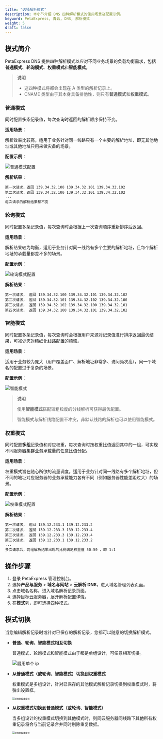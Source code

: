 ```yaml
---
title: "选择解析模式"
description: 本小节介绍 DNS 四种解析模式的使用场景及配置示例。
keyword: PetaExpress, 青云, DNS, 解析模式
weight: 5
draft: false
---
```


## 模式简介

PetaExpress DNS 提供四种解析模式以应对不同业务场景的负载均衡需求，包括**普通模式**、**轮询模式**、**权重模式**和**智能模式**。

> **说明**
>
> - 这四种模式将都会出现在 A 类型的解析记录上。
> - CNAME 类型由于其本身具备排他性，则只有**普通模式**和**权重模式**。

### 普通模式

同时配置多条记录值，每次查询时返回的解析顺序保持不变。

**适用场景**：

解析效率比较高，适用于业务针对同一线路只有一个主要的解析地址，即无其他地址或其他地址只用来做灾备的场景。

**配置示例**：

![普通模式配置](../_images/dns_simple_mode.png)

**解析结果**：

```
第一次请求，返回 139.34.32.100 139.34.32.101 139.34.32.102
第二次请求，返回 139.34.32.100 139.34.32.101 139.34.32.102
...
每次请求的解析结果都不变
```



### 轮询模式

同时配置多条记录值，每次查询时会根据上一次查询顺序重新排序后返回。

**适用场景**：

解析结果较为均衡，适用于业务针对同一线路有多个主要的解析地址，且每个解析地址的承载量都差不多的场景。

**配置示例**：

![轮询模式配置](../_images/dns_rr_mode.png)

**解析结果**：

```
第一次请求， 返回 139.34.32.100 139.34.32.101 139.34.32.102
第二次请求， 返回 139.34.32.101 139.34.32.102 139.34.32.100
第三次请求， 返回 139.34.32.102 139.34.32.100 139.34.32.101
第四次请求， 返回 139.34.32.100 139.34.32.101 139.34.32.102
```



### 智能模式

同时配置多条记录值，每次查询时会根据用户来源对记录值进行排序返回最优结果，可减少您对精细化线路配置的烦恼。

**适用场景**：

适用于业务较为庞大（用户覆盖面广、解析地址非常多、访问频次高），同一个域名的配置过于复杂的场景。

**配置示例**：

![智能模式](../_images/dns_geo_mode.png)

>**说明**
>
>使用**智能模式**搭配较粗粒度的分线解析可获得最优配置。
>
>智能模式与解析线路配置不冲突，非默认线路的解析也可以使用智能模式。

### 权重模式

同时配置**多组**记录值和对应权重，每次查询时按权重比值返回其中的一组，可实现不同服务器集群业务承载量的任意比值分配。

**适用场景**：

权重模式旨在随心所欲的流量调度。适用于业务针对同一线路有多个解析地址，但不同的地址对应服务器的业务承载能力各有不同（例如服务器性能差距过大）的场景。

**配置示例**：

![权重模式配置](../_images/dns_weight_mode.png)

**解析结果**：

```
第一次请求， 返回 139.12.233.1 139.12.233.2
第二次请求， 返回 139.12.233.3 139.12.233.4
第三次请求， 返回 139.12.233.3 139.12.233.4
第三次请求， 返回 139.12.233.1 139.12.233.2
...
多次请求后，两组解析结果出现的比例满足权重值 50:50 ，即 1:1
```



## 操作步骤

1. 登录 PetaExpress 管理控制台。
2. 选择**产品与服务** > **域名与网站** > **云解析 DNS**，进入域名管理列表页面。
3. 点击域名名称，进入域名解析记录页面。
4. 选择目标云服务器，展开解析配置详情。
5. 在**模式**列，即可选择四种模式。

## 模式切换

当您编辑解析记录时或针对已保存的解析记录，您都可以随意的切换解析模式。

- **普通、轮询、智能模式相互切换**

  普通模式、轮询模式和智能模式由于都是单组设计，可任意相互切换。

  ![启用单个 ip](../_images/click_common_mode.png)

- **从普通模式（或轮询、智能模式）切换到权重模式**

  权重模式是多组设计，针对已保存的其他模式解析记录切换到权重模式时，将弹出设置框。

  <img src="../_images/common_to_weight.png" alt="切换到权重模式" style="zoom:50%;" />

- **从权重模式切换到普通模式（或轮询、智能模式）**

  当多组设计的权重模式切换到其他模式时，则同云服务器同线路下其他所有权重记录将会与当前记录合并同时剔除重复数据。

  <img src="../_images/weight_common.png" alt="切换到权重模式" style="zoom:50%;" />

